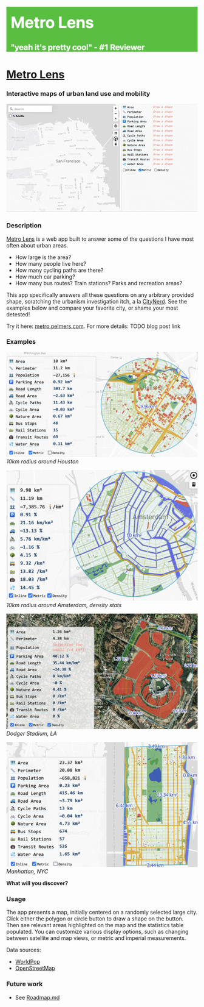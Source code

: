[![Metro Lens](res/metro_banner.png)](https://metro.pelmers.com/)

# [Metro Lens](https://metro.pelmers.com)

### Interactive maps of urban land use and mobility

![](res/20s_usage.gif)


### Description

[Metro Lens](https://metro.pelmers.com) is a web app built to answer some of the questions I have most often about urban areas.
 - How large is the area?
 - How many people live here?
 - How many cycling paths are there?
 - How much car parking?
 - How many bus routes? Train stations? Parks and recreation areas?

This app specifically answers all these questions on any arbitrary provided shape, scratching
the urbanism investigation itch, a la [CityNerd](https://www.youtube.com/c/citynerd).
See the examples below and compare your favorite city, or shame your most detested!

Try it here: [metro.pelmers.com](https://metro.pelmers.com).
For more details: TODO blog post link

### Examples
![](res/houston_ex.png)
*10km radius around Houston*

![](res/ams_ex.png)
*10km radius around Amsterdam, density stats*

![](res/dodgers_parking.png)
*Dodger Stadium, LA*

![](res/miduptown_nyc.png)
*Manhattan, NYC*

**What will you discover?**

### Usage

The app presents a map, initially centered on a randomly selected large city.
Click either the polygon or circle button to draw a shape on the button.
Then see relevant areas highlighted on the map and the statistics table populated.
You can customize various display options, such as changing between satellite and map views, or metric and imperial measurements.

Data sources:

- [WorldPop](https://www.worldpop.org)
- [OpenStreetMap](https://www.openstreetmap.org)

### Future work

- See [Roadmap.md](./Roadmap.md)
